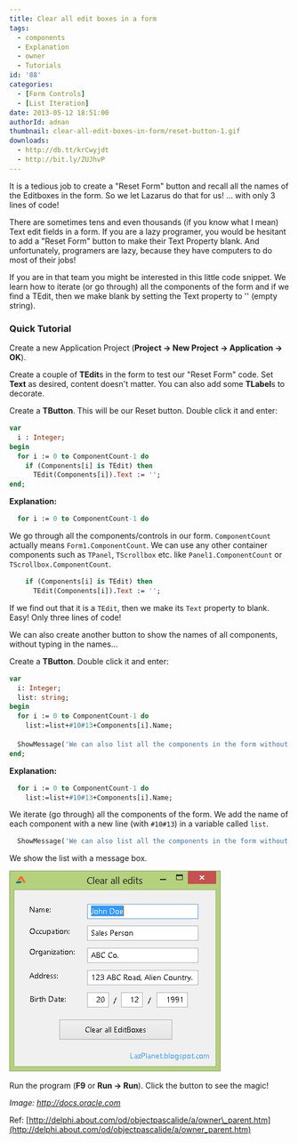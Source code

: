 ```yaml
---
title: Clear all edit boxes in a form
tags:
  - components
  - Explanation
  - owner
  - Tutorials
id: '88'
categories:
  - [Form Controls]
  - [List Iteration]
date: 2013-05-12 18:51:00
authorId: adnan
thumbnail: clear-all-edit-boxes-in-form/reset-button-1.gif
downloads:
  - http://db.tt/krCwyjdt
  - http://bit.ly/ZUJhvP
---
```


It is a tedious job to create a "Reset Form" button and recall all the names of the Editboxes in the form. So we let Lazarus do that for us! ... with only 3 lines of code!
<!-- more -->


There are sometimes tens and even thousands (if you know what I mean) Text edit fields in a form. If you are a lazy programer, you would be hesitant to add a "Reset Form" button to make their Text Property blank. And unfortunately, programers are lazy, because they have computers to do most of their jobs!

If you are in that team you might be interested in this little code snippet. We learn how to iterate (or go through) all the components of the form and if we find a TEdit, then we make blank by setting the Text property to '' (empty string).


### Quick Tutorial

Create a new Application Project (**Project -> New Project -> Application -> OK**).

Create a couple of **TEdit**s in the form to test our "Reset Form" code. Set **Text** as desired, content doesn't matter. You can also add some **TLabel**s to decorate.

Create a **TButton**. This will be our Reset button. Double click it and enter:

```pascal
var
  i : Integer;
begin
  for i := 0 to ComponentCount-1 do
    if (Components[i] is TEdit) then
      TEdit(Components[i]).Text := '';
end;
```

**Explanation:**

```pascal
  for i := 0 to ComponentCount-1 do
```

We go through all the components/controls in our form. `ComponentCount` actually means `Form1.ComponentCount`. We can use any other container components such as `TPanel`, `TScrollbox` etc. like `Panel1.ComponentCount` or `TScrollbox.ComponentCount`.

```pascal
    if (Components[i] is TEdit) then
      TEdit(Components[i]).Text := '';
```

If we find out that it is a `TEdit`, then we make its `Text` property to blank. Easy! Only three lines of code!

We can also create another button to show the names of all components, without typing in the names...

Create a **TButton**. Double click it and enter:

```pascal
var
  i: Integer;
  list: string;
begin
  for i := 0 to ComponentCount-1 do
    list:=list+#10#13+Components[i].Name;

  ShowMessage('We can also list all the components in the form without knowing their names:'+list);
end;
```

**Explanation:**

```pascal
  for i := 0 to ComponentCount-1 do
    list:=list+#10#13+Components[i].Name;
```

We iterate (go through) all the components of the form. We add the name of each component with a new line (with `#10#13`) in a variable called `list`.

```pascal
  ShowMessage('We can also list all the components in the form without knowing their names:'+list);
```

We show the list with a message box.


![Clear all button coded with simple commands in Lazarus](clear-all-edit-boxes-in-form/Clear-all-edits-1.gif)


Run the program (**F9** or **Run -> Run**). Click the button to see the magic!

_Image: http://docs.oracle.com_

Ref: [http://delphi.about.com/od/objectpascalide/a/owner\_parent.htm](http://delphi.about.com/od/objectpascalide/a/owner_parent.htm)
